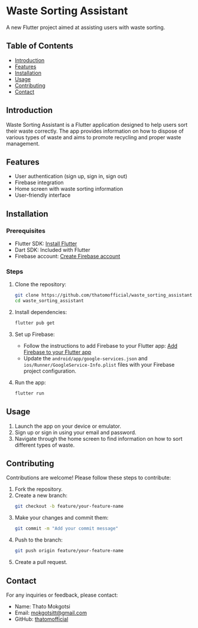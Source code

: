 # Waste Sorting Assistant

A new Flutter project aimed at assisting users with waste sorting.

## Table of Contents

- [Introduction](#introduction)
- [Features](#features)
- [Installation](#installation)
- [Usage](#usage)
- [Contributing](#contributing)
- [Contact](#contact)

## Introduction

Waste Sorting Assistant is a Flutter application designed to help users sort their waste correctly. The app provides information on how to dispose of various types of waste and aims to promote recycling and proper waste management.

## Features

- User authentication (sign up, sign in, sign out)
- Firebase integration
- Home screen with waste sorting information
- User-friendly interface

## Installation

### Prerequisites

- Flutter SDK: [Install Flutter](https://flutter.dev/docs/get-started/install)
- Dart SDK: Included with Flutter
- Firebase account: [Create Firebase account](https://firebase.google.com/)

### Steps

1. Clone the repository:
    ```sh
    git clone https://github.com/thatomofficial/waste_sorting_assistant.git
    cd waste_sorting_assistant
    ```

2. Install dependencies:
    ```sh
    flutter pub get
    ```

3. Set up Firebase:
    - Follow the instructions to add Firebase to your Flutter app: [Add Firebase to your Flutter app](https://firebase.google.com/docs/flutter/setup)
    - Update the `android/app/google-services.json` and `ios/Runner/GoogleService-Info.plist` files with your Firebase project configuration.

4. Run the app:
    ```sh
    flutter run
    ```

## Usage

1. Launch the app on your device or emulator.
2. Sign up or sign in using your email and password.
3. Navigate through the home screen to find information on how to sort different types of waste.

## Contributing

Contributions are welcome! Please follow these steps to contribute:

1. Fork the repository.
2. Create a new branch:
    ```sh
    git checkout -b feature/your-feature-name
    ```
3. Make your changes and commit them:
    ```sh
    git commit -m "Add your commit message"
    ```
4. Push to the branch:
    ```sh
    git push origin feature/your-feature-name
    ```
5. Create a pull request.

[//]: # (## License)

[//]: # (This project is licensed under the MIT License. See the [LICENSE]&#40;LICENSE&#41; file for details.)

## Contact

For any inquiries or feedback, please contact:

- Name: Thato Mokgotsi
- Email: mokgotsitt@gmail.com
- GitHub: [thatomofficial](https://github.com/thatomofficial)